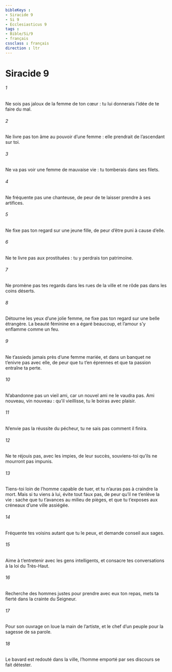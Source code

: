 ```yaml
---
bibleKeys : 
- Siracide 9
- Si 9
- Ecclesiasticus 9
tags : 
- Bible/Si/9
- français
cssclass : français
direction : ltr
---
```


# Siracide 9

###### 1
Ne sois pas jaloux de la femme de ton cœur :
tu lui donnerais l’idée de te faire du mal.
###### 2
Ne livre pas ton âme au pouvoir d’une femme :
elle prendrait de l’ascendant sur toi.
###### 3
Ne va pas voir une femme de mauvaise vie :
tu tomberais dans ses filets.
###### 4
Ne fréquente pas une chanteuse,
de peur de te laisser prendre à ses artifices.
###### 5
Ne fixe pas ton regard sur une jeune fille,
de peur d’être puni à cause d’elle.
###### 6
Ne te livre pas aux prostituées :
tu y perdrais ton patrimoine.
###### 7
Ne promène pas tes regards dans les rues de la ville
et ne rôde pas dans les coins déserts.
###### 8
Détourne les yeux d’une jolie femme,
ne fixe pas ton regard sur une belle étrangère.
La beauté féminine en a égaré beaucoup,
et l’amour s’y enflamme comme un feu.
###### 9
Ne t’assieds jamais près d’une femme mariée,
et dans un banquet ne t’enivre pas avec elle,
de peur que tu t’en éprennes
et que ta passion entraîne ta perte.
###### 10
N’abandonne pas un vieil ami,
car un nouvel ami ne le vaudra pas.
Ami nouveau, vin nouveau :
qu’il vieillisse, tu le boiras avec plaisir.
###### 11
N’envie pas la réussite du pécheur,
tu ne sais pas comment il finira.
###### 12
Ne te réjouis pas, avec les impies, de leur succès,
souviens-toi qu’ils ne mourront pas impunis.
###### 13
Tiens-toi loin de l’homme capable de tuer,
et tu n’auras pas à craindre la mort.
Mais si tu viens à lui, évite tout faux pas,
de peur qu’il ne t’enlève la vie :
sache que tu t’avances au milieu de pièges,
et que tu t’exposes aux créneaux d’une ville assiégée.
###### 14
Fréquente tes voisins autant que tu le peux,
et demande conseil aux sages.
###### 15
Aime à t’entretenir avec les gens intelligents,
et consacre tes conversations à la loi du Très-Haut.
###### 16
Recherche des hommes justes pour prendre avec eux ton repas,
mets ta fierté dans la crainte du Seigneur.
###### 17
Pour son ouvrage on loue la main de l’artiste,
et le chef d’un peuple pour la sagesse de sa parole.
###### 18
Le bavard est redouté dans la ville,
l’homme emporté par ses discours se fait détester.
